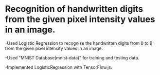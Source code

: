 # Recognition of handwritten digits from the given pixel intensity values in an image.

-Used Logistic Regression to recognise the handwritten digits from 0 to 9 from the given pixel intensity values in an image.

-Used "MNIST Database(mnist-data)" for training and testing data.

-Implemented  LogisticRegression with TensorFlow.js.
